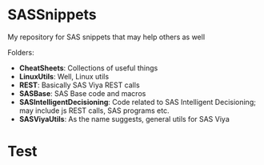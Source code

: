 # SASSnippets

My repository for SAS snippets that may help others as well

Folders:
- __CheatSheets__: Collections of useful things
- __LinuxUtils__: Well, Linux utils
- __REST__: Basically SAS Viya REST calls
- __SASBase__: SAS Base code and macros
- __SASIntelligentDecisioning__: Code related to SAS Intelligent Decisioning; may include js REST calls, SAS programs etc.
- __SASViyaUtils__: As the name suggests, general utils for SAS Viya

# Test